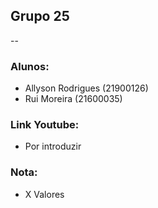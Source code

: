 ## Grupo 25
--
### Alunos:
* Allyson Rodrigues (21900126)
* Rui Moreira (21600035)
### Link Youtube:
* Por introduzir
### Nota:
* X Valores

